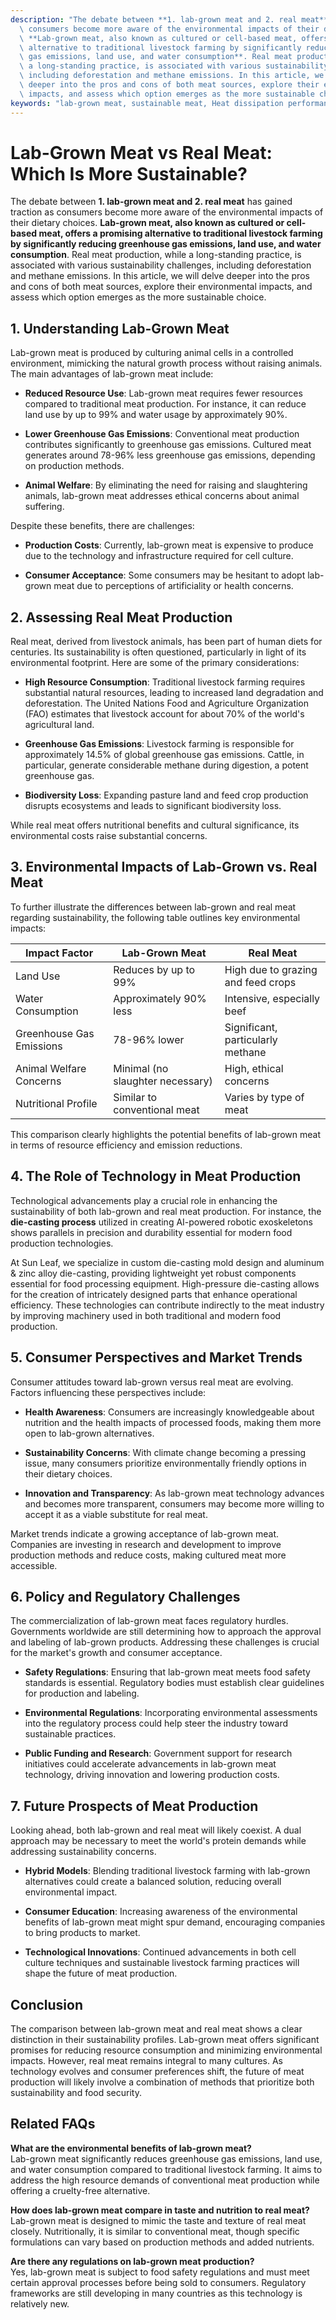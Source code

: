 ```yaml
---
description: "The debate between **1. lab-grown meat and 2. real meat** has gained traction as\
  \ consumers become more aware of the environmental impacts of their dietary choices.\
  \ **Lab-grown meat, also known as cultured or cell-based meat, offers a promising\
  \ alternative to traditional livestock farming by significantly reducing greenhouse\
  \ gas emissions, land use, and water consumption**. Real meat production, while\
  \ a long-standing practice, is associated with various sustainability challenges,\
  \ including deforestation and methane emissions. In this article, we will delve\
  \ deeper into the pros and cons of both meat sources, explore their environmental\
  \ impacts, and assess which option emerges as the more sustainable choice."
keywords: "lab-grown meat, sustainable meat, Heat dissipation performance, Die casting process"
---
```

# Lab-Grown Meat vs Real Meat: Which Is More Sustainable?

The debate between **1. lab-grown meat and 2. real meat** has gained traction as consumers become more aware of the environmental impacts of their dietary choices. **Lab-grown meat, also known as cultured or cell-based meat, offers a promising alternative to traditional livestock farming by significantly reducing greenhouse gas emissions, land use, and water consumption**. Real meat production, while a long-standing practice, is associated with various sustainability challenges, including deforestation and methane emissions. In this article, we will delve deeper into the pros and cons of both meat sources, explore their environmental impacts, and assess which option emerges as the more sustainable choice.

## **1. Understanding Lab-Grown Meat**

Lab-grown meat is produced by culturing animal cells in a controlled environment, mimicking the natural growth process without raising animals. The main advantages of lab-grown meat include:

- **Reduced Resource Use**: Lab-grown meat requires fewer resources compared to traditional meat production. For instance, it can reduce land use by up to 99% and water usage by approximately 90%.
  
- **Lower Greenhouse Gas Emissions**: Conventional meat production contributes significantly to greenhouse gas emissions. Cultured meat generates around 78-96% less greenhouse gas emissions, depending on production methods.

- **Animal Welfare**: By eliminating the need for raising and slaughtering animals, lab-grown meat addresses ethical concerns about animal suffering.

Despite these benefits, there are challenges:

- **Production Costs**: Currently, lab-grown meat is expensive to produce due to the technology and infrastructure required for cell culture.

- **Consumer Acceptance**: Some consumers may be hesitant to adopt lab-grown meat due to perceptions of artificiality or health concerns.

## **2. Assessing Real Meat Production**

Real meat, derived from livestock animals, has been part of human diets for centuries. Its sustainability is often questioned, particularly in light of its environmental footprint. Here are some of the primary considerations:

- **High Resource Consumption**: Traditional livestock farming requires substantial natural resources, leading to increased land degradation and deforestation. The United Nations Food and Agriculture Organization (FAO) estimates that livestock account for about 70% of the world's agricultural land.

- **Greenhouse Gas Emissions**: Livestock farming is responsible for approximately 14.5% of global greenhouse gas emissions. Cattle, in particular, generate considerable methane during digestion, a potent greenhouse gas.

- **Biodiversity Loss**: Expanding pasture land and feed crop production disrupts ecosystems and leads to significant biodiversity loss.

While real meat offers nutritional benefits and cultural significance, its environmental costs raise substantial concerns.

## **3. Environmental Impacts of Lab-Grown vs. Real Meat**

To further illustrate the differences between lab-grown and real meat regarding sustainability, the following table outlines key environmental impacts:

| Impact Factor                | Lab-Grown Meat                      | Real Meat                         |
|------------------------------|-------------------------------------|-----------------------------------|
| Land Use                     | Reduces by up to 99%               | High due to grazing and feed crops |
| Water Consumption             | Approximately 90% less              | Intensive, especially beef          |
| Greenhouse Gas Emissions     | 78-96% lower                        | Significant, particularly methane   |
| Animal Welfare Concerns      | Minimal (no slaughter necessary)   | High, ethical concerns               |
| Nutritional Profile          | Similar to conventional meat        | Varies by type of meat              |

This comparison clearly highlights the potential benefits of lab-grown meat in terms of resource efficiency and emission reductions.

## **4. The Role of Technology in Meat Production**

Technological advancements play a crucial role in enhancing the sustainability of both lab-grown and real meat production. For instance, the **die-casting process** utilized in creating AI-powered robotic exoskeletons shows parallels in precision and durability essential for modern food production technologies.

At Sun Leaf, we specialize in custom die-casting mold design and aluminum & zinc alloy die-casting, providing lightweight yet robust components essential for food processing equipment. High-pressure die-casting allows for the creation of intricately designed parts that enhance operational efficiency. These technologies can contribute indirectly to the meat industry by improving machinery used in both traditional and modern food production.

## **5. Consumer Perspectives and Market Trends**

Consumer attitudes toward lab-grown versus real meat are evolving. Factors influencing these perspectives include:

- **Health Awareness**: Consumers are increasingly knowledgeable about nutrition and the health impacts of processed foods, making them more open to lab-grown alternatives.

- **Sustainability Concerns**: With climate change becoming a pressing issue, many consumers prioritize environmentally friendly options in their dietary choices.

- **Innovation and Transparency**: As lab-grown meat technology advances and becomes more transparent, consumers may become more willing to accept it as a viable substitute for real meat.

Market trends indicate a growing acceptance of lab-grown meat. Companies are investing in research and development to improve production methods and reduce costs, making cultured meat more accessible.

## **6. Policy and Regulatory Challenges**

The commercialization of lab-grown meat faces regulatory hurdles. Governments worldwide are still determining how to approach the approval and labeling of lab-grown products. Addressing these challenges is crucial for the market's growth and consumer acceptance.

- **Safety Regulations**: Ensuring that lab-grown meat meets food safety standards is essential. Regulatory bodies must establish clear guidelines for production and labeling.

- **Environmental Regulations**: Incorporating environmental assessments into the regulatory process could help steer the industry toward sustainable practices.

- **Public Funding and Research**: Government support for research initiatives could accelerate advancements in lab-grown meat technology, driving innovation and lowering production costs.

## **7. Future Prospects of Meat Production**

Looking ahead, both lab-grown and real meat will likely coexist. A dual approach may be necessary to meet the world's protein demands while addressing sustainability concerns.

- **Hybrid Models**: Blending traditional livestock farming with lab-grown alternatives could create a balanced solution, reducing overall environmental impact.

- **Consumer Education**: Increasing awareness of the environmental benefits of lab-grown meat might spur demand, encouraging companies to bring products to market.

- **Technological Innovations**: Continued advancements in both cell culture techniques and sustainable livestock farming practices will shape the future of meat production.

## Conclusion

The comparison between lab-grown meat and real meat shows a clear distinction in their sustainability profiles. Lab-grown meat offers significant promises for reducing resource consumption and minimizing environmental impacts. However, real meat remains integral to many cultures. As technology evolves and consumer preferences shift, the future of meat production will likely involve a combination of methods that prioritize both sustainability and food security.

## Related FAQs

**What are the environmental benefits of lab-grown meat?**  
Lab-grown meat significantly reduces greenhouse gas emissions, land use, and water consumption compared to traditional livestock farming. It aims to address the high resource demands of conventional meat production while offering a cruelty-free alternative.

**How does lab-grown meat compare in taste and nutrition to real meat?**  
Lab-grown meat is designed to mimic the taste and texture of real meat closely. Nutritionally, it is similar to conventional meat, though specific formulations can vary based on production methods and added nutrients.

**Are there any regulations on lab-grown meat production?**  
Yes, lab-grown meat is subject to food safety regulations and must meet certain approval processes before being sold to consumers. Regulatory frameworks are still developing in many countries as this technology is relatively new.
